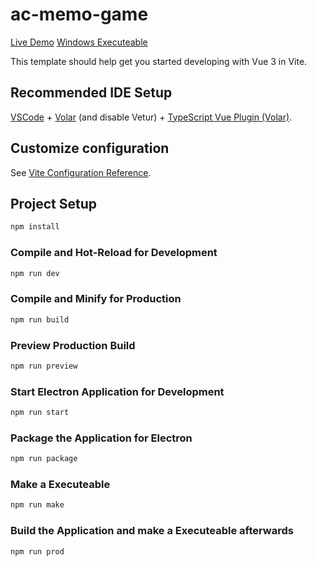 # ac-memo-game

[Live Demo](https://diafischchen.net/acmemo/)
[Windows Executeable](https://diafischchen.net/acmemo/download)

This template should help get you started developing with Vue 3 in Vite.

## Recommended IDE Setup

[VSCode](https://code.visualstudio.com/) + [Volar](https://marketplace.visualstudio.com/items?itemName=johnsoncodehk.volar) (and disable Vetur) + [TypeScript Vue Plugin (Volar)](https://marketplace.visualstudio.com/items?itemName=johnsoncodehk.vscode-typescript-vue-plugin).

## Customize configuration

See [Vite Configuration Reference](https://vitejs.dev/config/).

## Project Setup

```sh
npm install
```

### Compile and Hot-Reload for Development

```sh
npm run dev
```

### Compile and Minify for Production

```sh
npm run build
```

### Preview Production Build

```sh
npm run preview
```

### Start Electron Application for Development

```sh
npm run start
```

### Package the Application for Electron

```sh
npm run package
```

### Make a Executeable

```sh
npm run make
```

### Build the Application and make a Executeable afterwards

```sh
npm run prod
```
